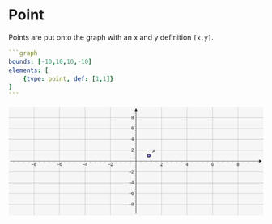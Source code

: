 # Point

Points are put onto the graph with an x and y definition `[x,y]`.

````yaml
```graph
bounds: [-10,10,10,-10]
elements: [
	{type: point, def: [1,1]}
]
```
````

![point](../../imgs/Point-graph-1.png)

